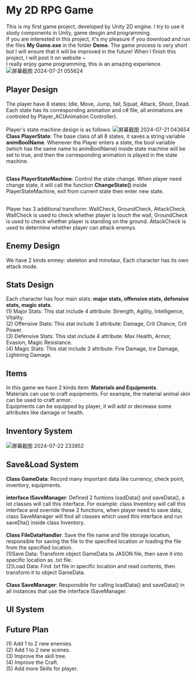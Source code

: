 # My 2D RPG Game
This is my first game project, developed by Unity 2D engine. I try to use it study components in Unity, game desgin and programming. 
<br>If you are interested in this project, it's my pleasure if you download and run the files **My Game.exe** in the folder **Demo**. The game process is very short but I will ensure that it will be improved in the future! When I finish this project, I will post it on website ~
<br>I really enjoy game programming, this is an amazing experience.
![屏幕截图 2024-07-21 055624](https://github.com/user-attachments/assets/c1ed6c26-4132-4d8e-bd3c-8aa4acce1c87)

## Player Design
The player have 8 states: Idle, Move, Jump, fall, Squat, Attack, Shoot, Dead. Each state has its corresponding animation and c# file, all animations are controled by Player_AC(Animation Controller). 
<br>
<br>Player's state machine design is as follows:
![屏幕截图 2024-07-21 043654](https://github.com/user-attachments/assets/a22825d3-9e80-49ae-ba49-6d5e9ad2e3ee)
**Class PlayerState**: The base class of all 8 states, it saves a string variable **animBoolName**. Whenever the Player enters a state, the bool variable (which has the same name to animBoolName) inside state machine will be set to true, and then the corresponding animation is played in the state machine.

<br>**Class PlayerStateMachine**: Control the state change. When player need change state, it will call the function **ChangeState()** inside PlayerStateMachine, exit from current state then enter new state.

<br>Player has 3 additional transform: WallCheck, GroundCheck, AttackCheck. WallCheck is used to check whether player is touch the wall, GroundCheck is used to check whether player is standing on the ground. AttackCheck is used to determine whether player can attack enemys.

## Enemy Design
We have 2 kinds enmey: skeleton and minotaur, Each character has its own attack mode.

## Stats Design
Each character has four main stats: **major stats, offensive stats, defensive stats, magic stats**. 
<br>(1) Major Stats: This stat include 4 attribute: Strength, Agility, Intelligence, Vitality.
<br>(2) Offensive Stats: This stat include 3 attribute: Damage, Crit Chance, Crit Power.
<br>(3) Defensive Stats: This stat include 4 attribute: Max Health, Armor, Evasion, Magic Resistance.
<br>(4) Magic Stats: This stat include 3 attribute: Fire Damage, Ice Damage, Lightning Damage.

## Items
In this game we have 2 kinds item: **Materials and Equipments**. 
<br>Materials can use to craft equipments. For example, the material animal skin can be used to craft armor.
<br>Equipments can be equipped by player, it will add or decrease some attributes like damage or health.

## Inventory System
![屏幕截图 2024-07-22 233852](https://github.com/user-attachments/assets/06cce9ca-cd21-4962-ab5d-1089e40b8e44)

## Save&Load System
**Class GameData**: Record many important data like currency, check point, inventory, equipments.
<br>
<br>**interface ISaveManager**: Defined 2 funtions loadData() and saveData(), a lot classes will call this interface. For example: class Inventory will call this interface and override these 2 functions, when player need to save data, class SaveManager will find all classes which used this interface and run saveDta() inside class Inventory. 
<br>
<br>**Class FileDataHandler**: Save the file name and file storage location, responsible for saving the file to the specified location or loading the file from the specified location.
<br>(1)Save Data: Transform object GameData to JASON file, then save it into specific location as .txt file.
<br>(2)Load Data: Find .txt file in specific location and read contents, then transform it to object GameData.
<br>
<br>**Class SaveManager**: Responsible for calling loadData() and saveData() in all instances that use the interface ISaveManager.

## UI System


## Future Plan
(1) Add 1 to 2 new enemies.
<br>(2) Add 1 to 2 new scenes.
<br>(3) Improve the skill tree.
<br>(4) Improve the Craft.
<br>(5) Add more Skills for player.
